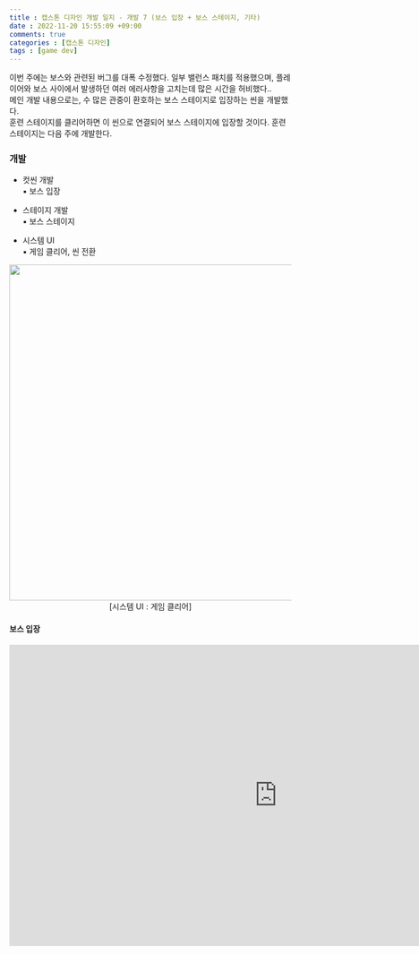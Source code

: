 ```yaml
---
title : 캡스톤 디자인 개발 일지 - 개발 7 (보스 입장 + 보스 스테이지, 기타)
date : 2022-11-20 15:55:09 +09:00
comments: true
categories : [캡스톤 디자인]
tags : [game dev]
---
```


이번 주에는 보스와 관련된 버그를 대폭 수정했다. 일부 밸런스 패치를 적용했으며, 플레이어와 보스 사이에서 발생하던 여러 에러사항을 고치는데 많은 시간을 허비했다..  
메인 개발 내용으로는, 수 많은 관중이 환호하는 보스 스테이지로 입장하는 씬을 개발했다.  
훈련 스테이지를 클리어하면 이 씬으로 연결되어 보스 스테이지에 입장할 것이다. 훈련 스테이지는 다음 주에 개발한다.  

### 개발
- 컷씬 개발  
▪ 보스 입장  

- 스테이지 개발  
▪ 보스 스테이지  

- 시스템 UI  
▪ 게임 클리어, 씬 전환  

<center><img src="/assets/img/posts/capstone design/개발19.gif" width="600"/></center>
<center>[시스템 UI : 게임 클리어]</center>  

#### 보스 입장
<iframe width="956" height="538" src="https://www.youtube.com/embed/BuJWrucAxxc" title="캡스톤 디자인 개발 기록 : 보스 스테이지 입장" frameborder="0" allow="accelerometer; autoplay; clipboard-write; encrypted-media; gyroscope; picture-in-picture" allowfullscreen></iframe>


 

